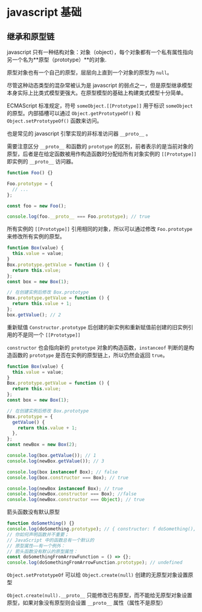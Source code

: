 # javascript 基础

## 继承和原型链

javascript 只有一种结构对象：对象（object），每个对象都有一个私有属性指向另一个名为**原型（prototype）**的对象.

原型对象也有一个自己的原型，层层向上直到一个对象的原型为 `null`。

尽管这种动态类型的混杂常被认为是 javascript 的弱点之一，但是原型继承模型本身实际上比类式模型更强大。在原型模型的基础上构建类式模型十分简单。

ECMAScript 标准规定，符号 `someObject.[[Prototype]]` 用于标识 `someObject` 的原型。内部插槽可以通过 `Object.getPrototypeOf()` 和 `Object.setPrototypeOf()` 函数来访问。

也是常见的 javascript 引擎实现的非标准访问器 `__proto__` 。

需要注意区分 `__proto__` 和函数的 `prototype` 的区别，前者表示的是当前对象的原型，后者是在给定函数被用作构造函数时分配给所有对象实例的 `[[Prototype]]` 即实例的 `__proto__` 访问器。

```javascript
function Foo() {}

Foo.prototype = {
  // ...
};

const foo = new Foo();

console.log(foo.__proto__ === Foo.prototype); // true
```

所有实例的 `[[Prototype]]` 引用相同的对象，所以可以通过修改 `Foo.prototype` 来修改所有实例的原型。

```javascript
function Box(value) {
  this.value = value;
}
Box.prototype.getValue = function () {
  return this.value;
};
const box = new Box(1);

// 在创建实例后修改 Box.prototype
Box.prototype.getValue = function () {
  return this.value + 1;
};
box.getValue(); // 2
```

重新赋值 `Constructor.prototype` 后创建的新实例和重新赋值前创建的旧实例引用的不是同一个 `[[Prototype]]`

`constructor` 也会指向新的 `prototype` 对象的构造函数，`instanceof` 判断的是构造函数的 `prototype` 是否在实例的原型链上，所以仍然会返回 `true`。

```javascript
function Box(value) {
  this.value = value;
}
Box.prototype.getValue = function () {
  return this.value;
};
const box = new Box(1);

// 在创建实例后修改 Box.prototype
Box.prototype = {
  getValue() {
    return this.value + 1;
  },
};
const newBox = new Box(2);

console.log(box.getValue()); // 1
console.log(newBox.getValue()); // 3

console.log(box instanceof Box); // false
console.log(box.constructor === Box); // true

console.log(newBox instanceof Box); // true
console.log(newBox.constructor === Box); //false
console.log(newBox.constructor === Object); // true
```

箭头函数没有默认原型

```javascript
function doSomething() {}
console.log(doSomething.prototype); // { constructor: f doSomething(), [[Prototype]]:{...} }
// 你如何声明函数并不重要；
// JavaScript 中的函数总有一个默认的
// 原型属性——有一个例外：
// 箭头函数没有默认的原型属性：
const doSomethingFromArrowFunction = () => {};
console.log(doSomethingFromArrowFunction.prototype); // undefined
```

`Object.setPrototypeOf` 可以给 `Object.create(null)` 创建的无原型对象设置原型

`Object.create(null).__proto__` 只能修改已有原型，而不能给无原型对象设置原型，如果对象没有原型则会设置 `__proto__` 属性（属性不是原型）
